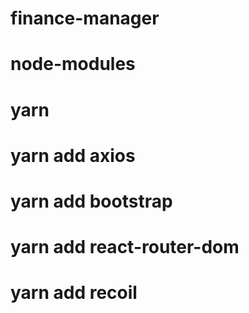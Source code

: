 # finance-manager
# node-modules
# yarn
# yarn add axios
# yarn add bootstrap
# yarn add react-router-dom
# yarn add recoil
